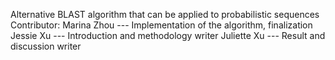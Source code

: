 Alternative BLAST algorithm that can be applied to probabilistic sequences
Contributor: 
Marina Zhou --- Implementation of the algorithm, finalization
Jessie Xu --- Introduction and methodology writer
Juliette Xu --- Result and discussion writer
